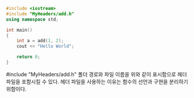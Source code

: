``` C++
#include <iostream>
#include "MyHeaders/add.h"
using namespace std;

int main()
{
    int a = add(1, 2);
    cout << "Hello World";

    return 0;
}
```

#include "MyHeaders/add.h"
폴더 경로와 파일 이름을 위와 같이 표시함으로 
헤더파일을 포함시킬 수 있다.
헤더 파일을 사용하는 이유는 함수의 선언과 구현을 분리하기 위함이다.